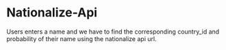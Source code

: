 # Nationalize-Api

Users enters a name and we have to find the corresponding country_id and probability of their name using the nationalize api url. 

